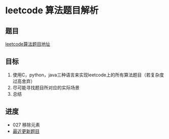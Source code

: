 # leetcode 算法题目解析

## 题目

 [leetcode算法题目地址](https://leetcode-cn.com/problemset/algorithms/ "点击进入")

## 目标

 1. 使用C，python，java三种语言来实现leetcode上的所有算法题目（若复杂度过高舍弃）
 2. 尽可能寻找题目所对应的实际场景
 3. 总结

## 进度

- 027 移除元素
- [最近更新题目](https://github.com/ropleData/leetcode/blob/master/Algorithms/027%E7%A7%BB%E9%99%A4%E5%85%83%E7%B4%A0.md   "点击进入")

